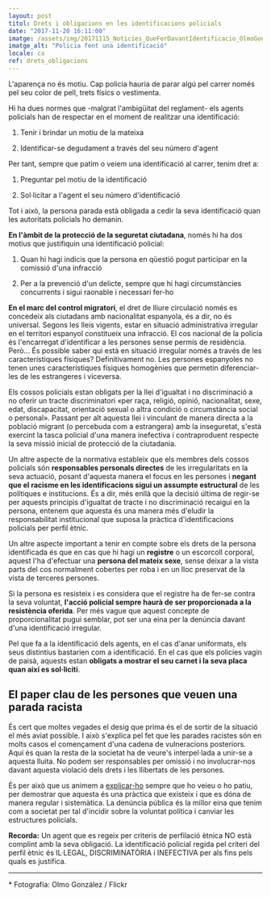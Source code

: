 ```yaml
---
layout: post
titol: Drets i obligacions en les identificacions policials
date: "2017-11-20 16:11:00"
imatge: /assets/img/20171115_Noticies_QueFerDavantIdentificacio_OlmoGonzalez_Flickr.jpg
imatge_alt: "Policia fent una identificació"
locale: ca
ref: drets_obligacions
---
```


L'aparença no és motiu. Cap policia hauria de parar algú pel carrer només pel seu color de pell, trets físics o vestimenta.

Hi ha dues normes que -malgrat l'ambigüitat del reglament- els agents policials han de respectar en el moment de realitzar una identificació:

1. Tenir i brindar un motiu de la mateixa

2. Identificar-se degudament a través del seu número d'agent

Per tant, sempre que patim o veiem una identificació al carrer, tenim dret a:

1. Preguntar pel motiu de la identificació

2. Sol·licitar a l'agent el seu número d'identificació

Tot i això, la persona parada està obligada a cedir la seva identificació quan les autoritats policials ho demanin.

**En l'àmbit de la protecció de la seguretat ciutadana**, només hi ha dos motius que justifiquin una identificació policial:

1. Quan hi hagi indicis que la persona en qüestió pogut participar en la comissió d'una infracció

2. Per a la prevenció d'un delicte, sempre que hi hagi circumstàncies concurrents i sigui raonable i necessari fer-ho

**En el marc del control migratori**, el dret de lliure circulació només es concedeix als ciutadans amb nacionalitat espanyola, és a dir, no és universal. Segons les lleis vigents, estar en situació administrativa irregular en el territori espanyol constitueix una infracció. El cos nacional de la policia és l'encarregat d'identificar a les persones sense permís de residència. Però... És possible saber qui està en situació irregular només a través de les característiques físiques? Definitivament no. Les persones espanyoles no tenen unes característiques físiques homogènies que permetin diferenciar-les de les estrangeres i viceversa.

Els cossos policials estan obligats per la llei d'igualtat i no discriminació a no oferir un tracte discriminatori «per raça, religió, opinió, nacionalitat, sexe, edat, discapacitat, orientació sexual o altra condició o circumstància social o personal». Passant per alt aquesta llei i vinculant de manera directa a la població migrant (o percebuda com a estrangera) amb la inseguretat, s'està exercint la tasca policial d'una manera inefectiva i contraproduent respecte la seva missió inicial de protecció de la ciutadania.

Un altre aspecte de la normativa estableix que els membres dels cossos policials són **responsables personals directes** de les irregularitats en la seva actuació, posant d'aquesta manera el focus en les persones i **negant que el racisme en les identificacions sigui un assumpte estructural** de les polítiques e institucions. És a dir, més enllà que la decisió última de regir-se per aquests principis d'igualtat de tracte i no discriminació recaigui en la persona, entenem que aquesta és una manera més d'eludir la responsabilitat institucional que suposa la pràctica d'identificacions policials per perfil ètnic.

Un altre aspecte important a tenir en compte sobre els drets de la persona identificada és que en cas que hi hagi un **registre** o un escorcoll corporal, aquest l'ha d'efectuar una **persona del mateix sexe**, sense deixar a la vista parts del cos normalment cobertes per roba i en un lloc preservat de la vista de terceres persones.

Si la persona es resisteix i es considera que el registre ha de fer-se contra la seva voluntat, **l'acció policial sempre haurà de ser proporcionada a la resistència oferida**. Per més vague que aquest concepte de proporcionalitat pugui semblar, pot ser una eina per la denúncia davant d'una identificació irregular.

Pel que fa a la identificació dels agents, en el cas d'anar uniformats, els seus distintius bastarien com a identificació. En el cas que els policies vagin de paisà, aquests estan **obligats a mostrar el seu carnet i la seva placa quan així es sol·liciti**.


## El paper clau de les persones que veuen una parada racista

És cert que moltes vegades el desig que prima és el de sortir de la situació el més aviat possible. I això s'explica pel fet que les parades racistes són en molts casos el començament d'una cadena de vulneracions posteriors. Aquí és quan la resta de la societat ha de veure's interpel·lada a unir-se a aquesta lluita. No podem ser responsables per omissió i no involucrar-nos davant aquesta violació dels drets i les llibertats de les persones.

És per això que us animem a [explicar-ho](/#denuncia-parada) sempre que ho veieu o ho patiu, per demostrar que aquesta és una pràctica que existeix i que es dóna de manera regular i sistemàtica. La denúncia pública és la millor eina que tenim com a societat per tal d'incidir sobre la voluntat política i canviar les estructures policials.

**Recorda:** Un agent que es regeix per criteris de perfilació ètnica NO està complint amb la seva obligació. La identificació policial regida pel criteri del perfil ètnic és IL·LEGAL, DISCRIMINATÒRIA i INEFECTIVA per als fins pels quals es justifica.

<hr>
<div class="a1-note">
<p>* Fotografia: Olmo González / Flickr</p>
</div>
